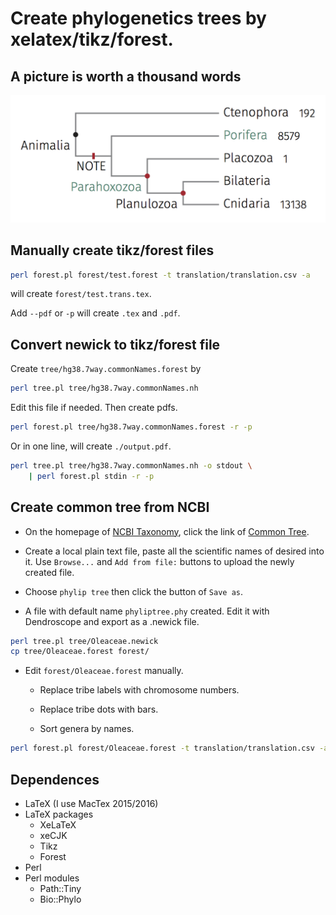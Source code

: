 # Create phylogenetics trees by xelatex/tikz/forest.

## A picture is worth a thousand words

![template.png](template.png)

## Manually create tikz/forest files

```bash
perl forest.pl forest/test.forest -t translation/translation.csv -a
```

will create `forest/test.trans.tex`.

Add `--pdf` or `-p` will create `.tex` and `.pdf`.

## Convert newick to tikz/forest file

Create `tree/hg38.7way.commonNames.forest` by

```bash
perl tree.pl tree/hg38.7way.commonNames.nh
```

Edit this file if needed. Then create pdfs.

```bash
perl forest.pl tree/hg38.7way.commonNames.forest -r -p
```

Or in one line, will create `./output.pdf`.

```bash
perl tree.pl tree/hg38.7way.commonNames.nh -o stdout \
    | perl forest.pl stdin -r -p

```

## Create common tree from NCBI

* On the homepage of [NCBI Taxonomy](http://www.ncbi.nlm.nih.gov/taxonomy), click the link of
[Common Tree](http://www.ncbi.nlm.nih.gov/Taxonomy/CommonTree/wwwcmt.cgi).

* Create a local plain text file, paste all the scientific names of desired into it.
Use `Browse...` and `Add from file:` buttons to upload the newly created file.

* Choose `phylip tree` then click the button of `Save as`.

* A file with default name `phyliptree.phy` created.
Edit it with Dendroscope and export as a .newick file.

```bash
perl tree.pl tree/Oleaceae.newick
cp tree/Oleaceae.forest forest/
```

* Edit `forest/Oleaceae.forest` manually.

    * Replace tribe labels with chromosome numbers.

    * Replace tribe dots with bars.

    * Sort genera by names.

```bash
perl forest.pl forest/Oleaceae.forest -t translation/translation.csv -a -p
```

## Dependences

* LaTeX (I use MacTex 2015/2016)
* LaTeX packages
    * XeLaTeX
    * xeCJK
    * Tikz
    * Forest
* Perl
* Perl modules
    * Path::Tiny
    * Bio::Phylo
